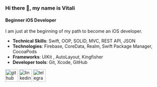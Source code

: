 ### Hi there 👋, my name is Vitali
#### Beginner iOS Developer
I am just at the beginning of my path to become an iOS developer. 

- **Technical Skills**: Swift, OOP, SOLID, MVC, REST API, JSON
- **Technologies**: Firebase, CoreData, Realm, Swift Package Manager, CocoaPods
- **Frameworks**: UIKit , AutoLayout, Kingfisher
- **Developer tools**: Git, Xcode, GitHub

[<img src='https://cdn.jsdelivr.net/npm/simple-icons@3.0.1/icons/github.svg' alt='github' height='40'>](https://github.com/Ojidaemo)  [<img src='https://cdn.jsdelivr.net/npm/simple-icons@3.0.1/icons/linkedin.svg' alt='linkedin' height='40'>](https://www.linkedin.com/in/https://www.linkedin.com/in/vitalimartsinovich//)  [<img src='https://cdn.jsdelivr.net/npm/simple-icons@3.0.1/icons/telegram.svg' alt='telegram' height='40'>](https://t.me/Ojidaemo)  

